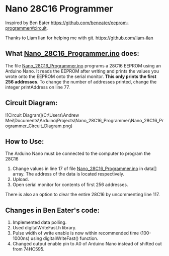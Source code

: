 # Nano 28C16 Programmer
Inspired by Ben Eater https://github.com/beneater/eeprom-programmer#circuit.

Thanks to Liam Ilan for helping me with git. https://github.com/liam-ilan

## What [Nano_28C16_Programmer.ino](https://github.com/andrewmeigithub/Nano_28C16_Programmer/blob/master/Nano_28C16_Programmer.ino) does:
The file [Nano_28C16_Programmer.ino](https://github.com/andrewmeigithub/Nano_28C16_Programmer/blob/master/Nano_28C16_Programmer.ino) programs a 28C16 EEPROM using an Arduino Nano. It reads the EEPROM after writing and prints the values you wrote onto the EEPROM onto the serial monitor. **This only prints the first 256 addresses**. To change the number of addresses printed, change the integer printAddress on line 77.

## Circuit Diagram:
![Circuit Diagram](C:\Users\Andrew Mei\Documents\Arduino\Projects\Nano_28C16_Programmer\Nano_28C16_Programmer_Circuit_Diagram.png)

## How to Use:
The Arduino Nano must be connected to the computer to program the 28C16

1. Change values in line 17 of file [Nano_28C16_Programmer.ino](https://github.com/andrewmeigithub/Nano_28C16_Programmer/blob/master/Nano_28C16_Programmer.ino)
 in data[] array. The address of the data is located respectively.
2. Upload.
3. Open serial monitor for contents of first 256 addresses.

There is also an option to clear the entire 28C16 by uncommenting line 117.

## Changes in Ben Eater's code:
1. Implemented data polling.
2. Used digitalWriteFast.h library.
3. Pulse width of write enable is now within recommended time (100-1000ns) using digitalWriteFast() function.
4. Changed output enable pin to A0 of Arduino Nano instead of shifted out from 74HC595.
